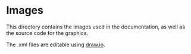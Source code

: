 # Images

This directory contains the images used in the documentation, as well as the source code for the graphics.

The .xml files are editable using [draw.io](draw.io). 
